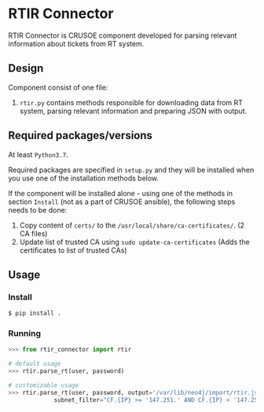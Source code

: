 # RTIR Connector
RTIR Connector is CRUSOE component developed for parsing relevant information about tickets from RT system.

## Design
Component consist of one file:
1. `rtir.py` contains methods responsible for downloading data from RT system, parsing relevant information and preparing JSON with output.

## Required packages/versions
At least `Python3.7`.

Required packages are specified in `setup.py` and they will be installed when you use one of the installation methods below.

If the component will be installed alone - using one of the methods in section `Install` (not as a part of CRUSOE ansible), the following steps needs to be done:
1. Copy content of `certs/` to the `/usr/local/share/ca-certificates/`. (2 CA files)
2. Update list of trusted CA using `sudo update-ca-certificates` (Adds the certificates to list of trusted CAs)

## Usage

### Install

```bash
$ pip install .
```

### Running
```python
>>> from rtir_connector import rtir

# default usage
>>> rtir.parse_rt(user, password)

# customizable usage
>>> rtir.parse_rt(user, password, output='/var/lib/neo4j/import/rtir.json', uri='https://rt.csirt.muni.cz/REST/1.0',
             subnet_filter="CF.{IP} >= '147.251.' AND CF.{IP} < '147.252.'", last_day=True, logger=structlog.get_logger())
```

